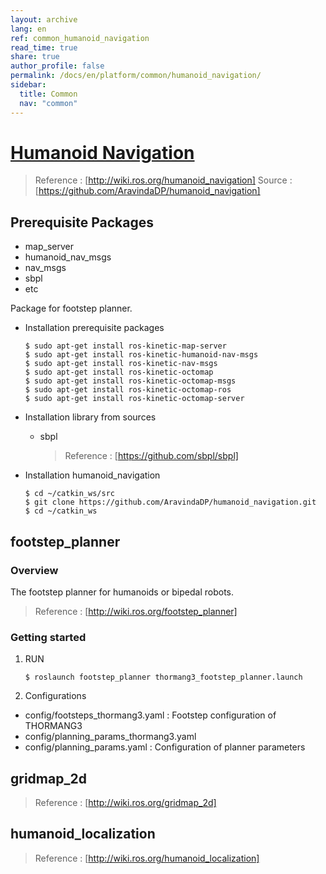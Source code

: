 ```yaml
---
layout: archive
lang: en
ref: common_humanoid_navigation
read_time: true
share: true
author_profile: false
permalink: /docs/en/platform/common/humanoid_navigation/
sidebar:
  title: Common
  nav: "common"
---
```


# [Humanoid Navigation](#humanoid-navigation)

> Reference : [http://wiki.ros.org/humanoid_navigation]
> Source : [https://github.com/AravindaDP/humanoid_navigation]

## Prerequisite Packages
- map_server
- humanoid_nav_msgs
- nav_msgs
- sbpl
- etc

Package for footstep planner.
- Installation prerequisite packages
  ```
  $ sudo apt-get install ros-kinetic-map-server
  $ sudo apt-get install ros-kinetic-humanoid-nav-msgs
  $ sudo apt-get install ros-kinetic-nav-msgs
  $ sudo apt-get install ros-kinetic-octomap
  $ sudo apt-get install ros-kinetic-octomap-msgs
  $ sudo apt-get install ros-kinetic-octomap-ros
  $ sudo apt-get install ros-kinetic-octomap-server
  ```  

- Installation library from sources
  * sbpl  

    > Reference : [https://github.com/sbpl/sbpl]


- Installation humanoid_navigation
  ```
  $ cd ~/catkin_ws/src
  $ git clone https://github.com/AravindaDP/humanoid_navigation.git
  $ cd ~/catkin_ws
  ```

## footstep_planner  
### Overview  
The footstep planner for humanoids or bipedal robots.  
> Reference : [http://wiki.ros.org/footstep_planner]

### Getting started  
1. RUN
   ```
   $ roslaunch footstep_planner thormang3_footstep_planner.launch
   ```

2. Configurations
 - config/footsteps_thormang3.yaml : Footstep configuration of THORMANG3  
 - config/planning_params_thormang3.yaml  
 - config/planning_params.yaml : Configuration of planner parameters  

## gridmap_2d  
> Reference : [http://wiki.ros.org/gridmap_2d]

## humanoid_localization  
> Reference : [http://wiki.ros.org/humanoid_localization]

[http://wiki.ros.org/humanoid_navigation]: http://wiki.ros.org/humanoid_navigation  
[https://github.com/AravindaDP/humanoid_navigation]: https://github.com/AravindaDP/humanoid_navigation
[https://github.com/sbpl/sbpl]: https://github.com/sbpl/sbpl
[http://wiki.ros.org/footstep_planner]: http://wiki.ros.org/footstep_planner
[http://wiki.ros.org/gridmap_2d]: http://wiki.ros.org/gridmap_2d
[http://wiki.ros.org/humanoid_localization]: http://wiki.ros.org/humanoid_localization
